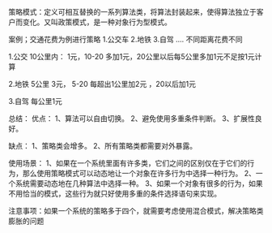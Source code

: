 策略模式：定义可相互替换的一系列算法类，将算法封装起来，使得算法独立于客户而变化。又叫政策模式，是一种对象行为型模式。


案例；交通花费为例进行策略
1.公交车 2.地铁 3.自驾 .... 不同距离花费不同

1.公交 10公里内： 1元，10-20 多加1元，20公里以后每5公里多加1元不足按1元计算

2.地铁 5公里 3元， 5-20 每超出1公里加2元 ，20以后加1元

3.自驾 每公里1元


总结：
优点： 1、算法可以自由切换。 2、避免使用多重条件判断。 3、扩展性良好。

缺点： 1、策略类会增多。 2、所有策略类都需要对外暴露。

使用场景： 1、如果在一个系统里面有许多类，它们之间的区别仅在于它们的行为，那么使用策略模式可以动态地让一个对象在许多行为中选择一种行为。 
2、一个系统需要动态地在几种算法中选择一种。 3、如果一个对象有很多的行为，如果不用恰当的模式，这些行为就只好使用多重的条件选择语句来实现。

注意事项：如果一个系统的策略多于四个，就需要考虑使用混合模式，解决策略类膨胀的问题

                               
